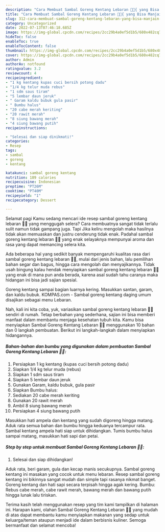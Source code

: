 ```yaml
---
description: "Cara Membuat Sambal Goreng Kentang Lebaran 💚✨{ yang Bisa Manjain Lidah,  Menu Buat lebaran"
title: "Cara Membuat Sambal Goreng Kentang Lebaran 💚✨{ yang Bisa Manjain Lidah,  Menu Buat lebaran"
slug: 312-cara-membuat-sambal-goreng-kentang-lebaran-yang-bisa-manjain-lidah-menu-buat-lebaran
category: Uncategorized
date: 2022-07-13T07:46:18.685Z
image: https://img-global.cpcdn.com/recipes/2cc29b4a0ef5d1b5/680x482cq70/sambal-goreng-kentang-lebaran-foto-resep-utama.jpg
hideToc: false
enableToc: true
enableTocContent: false
thumbnail: https://img-global.cpcdn.com/recipes/2cc29b4a0ef5d1b5/680x482cq70/sambal-goreng-kentang-lebaran-foto-resep-utama.jpg
cover: https://img-global.cpcdn.com/recipes/2cc29b4a0ef5d1b5/680x482cq70/sambal-goreng-kentang-lebaran-foto-resep-utama.jpg
author: Admin
authorAv: notfound
ratingvalue: 3.2
reviewcount: 4
recipeingredient:
- "1 kg kentang kupas cuci bersih potong dadu"
- "1/4 kg telur muda rebus"
- "1 sdm saus tiram"
- "5 lembar daun jeruk"
- " Garam kaldu bubuk gula pasir"
- " Bumbu halus"
- "20 cabe merah keriting"
- "20 rawit merah"
- "8 siung bawang merah"
- "4 siung bawang putih"
recipeinstructions:

- "Selesai dan siap dinikmati!"
categories:
- Resep
tags:
- sambal
- goreng
- kentang

katakunci: sambal goreng kentang 
nutrition: 189 calories
recipecuisine: Indonesian
preptime: "PT26M"
cooktime: "PT40M"
recipeyield: "1"
recipecategory: Dessert

---
```



Selamat pagi Kamu sedang mencari ide resep sambal goreng kentang lebaran 💚✨ yang menggugah selera? Cara membuatnya sangat tidak terlalu sulit namun tidak gampang juga. Tapi Jika keliru mengolah maka hasilnya tidak akan memuaskan dan justru cenderung tidak enak. Padahal sambal goreng kentang lebaran 💚✨ yang enak selayaknya mempunyai aroma dan rasa yang dapat memancing selera kita.


Ada beberapa hal yang sedikit banyak mempengaruhi kualitas rasa dari sambal goreng kentang lebaran 💚✨, mulai dari jenis bahan, lalu pemilihan bahan segar dan bagus, hingga cara mengolah dan menyajikannya. Tidak usah bingung kalau hendak menyiapkan sambal goreng kentang lebaran 💚✨ yang enak di mana pun anda berada, karena asal sudah tahu caranya maka hidangan ini bisa jadi sajian spesial.

Goreng kentang sampai bagian luarnya kering. Masukkan santan, garam, dan kaldu bubuk. KOMPAS.com - Sambal goreng kentang daging umum disajikan sebagai menu Lebaran.


Nah, kali ini kita coba, yuk, variasikan sambal goreng kentang lebaran 💚✨ sendiri di rumah. Tetap berbahan yang sederhana, sajian ini bisa memberi manfaat dalam membantu menjaga kesehatan tubuh kita. Kamu bisa menyiapkan Sambal Goreng Kentang Lebaran 💚✨ menggunakan 10 bahan dan 0 langkah pembuatan. Berikut ini langkah-langkah dalam menyiapkan hidangannya.

<!--inarticleads1-->

##### Bahan-bahan dan bumbu yang digunakan dalam pembuatan Sambal Goreng Kentang Lebaran 💚✨:

1. Persiapkan 1 kg kentang (kupas cuci bersih potong dadu)
1. Siapkan 1/4 kg telur muda (rebus)
1. Siapkan 1 sdm saus tiram
1. Siapkan 5 lembar daun jeruk
1. Gunakan  Garam, kaldu bubuk, gula pasir
1. Siapkan  Bumbu halus:
1. Sediakan 20 cabe merah keriting
1. Gunakan 20 rawit merah
1. Ambil 8 siung bawang merah
1. Persiapkan 4 siung bawang putih


Masukkan hati ampela dan kentang yang sudah digoreng hingga matang. Aduk rata semua bahan dan bumbu hingga keduanya tercampur rata. Sambal kentang ampela hati siap untuk dihidangkan. Tumis bumbu halus sampai matang, masukkan hati sapi dan petai. 

<!--inarticleads2-->

##### Step by step untuk membuat Sambal Goreng Kentang Lebaran 💚✨:


1. Selesai dan siap dihidangkan!

Aduk rata, beri garam, gula dan kecap manis secukupnya. Sambal goreng kentang ini masakan yang cocok untuk menu lebaran. Resep sambal goreng kentang ini bikinnya sangat mudah dan simple tapi rasanya nikmat banget. Goreng kentang dan hati sapi secara terpisah hingga agak kering. Bumbu: Rebus cabe merah, cabe rawit merah, bawang merah dan bawang putih hingga lunak lalu tiriskan. 

Terima kasih telah menggunakan resep yang tim kami tampilkan di halaman ini. Harapan kami, olahan Sambal Goreng Kentang Lebaran 💚✨ yang mudah di atas dapat membantu kamu menyiapkan makanan yang sedap untuk keluarga/teman ataupun menjadi ide dalam berbisnis kuliner. Semoga bermanfaat dan selamat mencoba!
